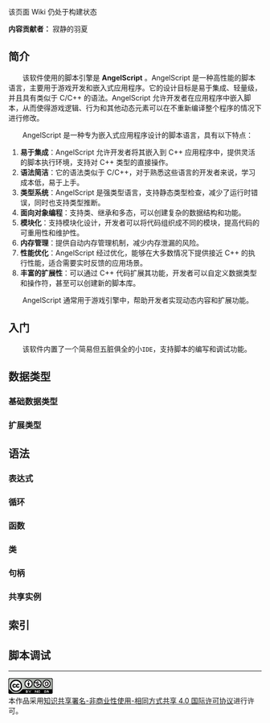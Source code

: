 该页面 Wiki 仍处于构建状态

**内容贡献者：** 寂静的羽夏

## 简介

&emsp;&emsp;该软件使用的脚本引擎是 **AngelScript** 。AngelScript 是一种高性能的脚本语言，主要用于游戏开发和嵌入式应用程序。它的设计目标是易于集成、轻量级，并且具有类似于 C/C++ 的语法。AngelScript 允许开发者在应用程序中嵌入脚本，从而使得游戏逻辑、行为和其他动态元素可以在不重新编译整个程序的情况下进行修改。

&emsp;&emsp;AngelScript 是一种专为嵌入式应用程序设计的脚本语言，具有以下特点：

1. **易于集成**：AngelScript 允许开发者将其嵌入到 C++ 应用程序中，提供灵活的脚本执行环境，支持对 C++ 类型的直接操作。
2. **语法简洁**：它的语法类似于 C/C++，对于熟悉这些语言的开发者来说，学习成本低，易于上手。
3. **类型系统**：AngelScript 是强类型语言，支持静态类型检查，减少了运行时错误，同时也支持类型推断。
4. **面向对象编程**：支持类、继承和多态，可以创建复杂的数据结构和功能。
5. **模块化**：支持模块化设计，开发者可以将代码组织成不同的模块，提高代码的可重用性和维护性。
6. **内存管理**：提供自动内存管理机制，减少内存泄漏的风险。
7. **性能优化**：AngelScript 经过优化，能够在大多数情况下提供接近 C++ 的执行性能，适合需要实时反馈的应用场景。
8. **丰富的扩展性**：可以通过 C++ 代码扩展其功能，开发者可以自定义数据类型和操作符，甚至可以创建新的脚本库。

&emsp;&emsp;AngelScript 通常用于游戏引擎中，帮助开发者实现动态内容和扩展功能。

## 入门

&emsp;&emsp;该软件内置了一个简易但五脏俱全的小`IDE`，支持脚本的编写和调试功能。

## 数据类型

### 基础数据类型

### 扩展类型

## 语法

### 表达式

### 循环

### 函数

### 类

### 句柄

### 共享实例

## 索引

## 脚本调试

---

<a rel="license" href="http://creativecommons.org/licenses/by-nc-sa/4.0/"><img alt="知识共享许可协议" style="border-width:0" src="images/88x31.png" /></a><br />本作品采用<a rel="license" href="http://creativecommons.org/licenses/by-nc-sa/4.0/">知识共享署名-非商业性使用-相同方式共享 4.0 国际许可协议</a>进行许可。
